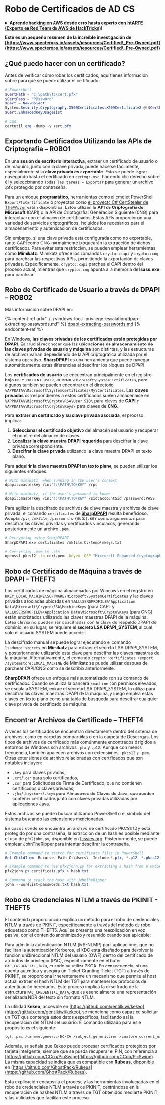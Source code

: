 # Robo de Certificados de AD CS

<details>

<summary><strong>Aprende hacking en AWS desde cero hasta experto con</strong> <a href="https://training.hacktricks.xyz/courses/arte"><strong>htARTE (Experto en Red Team de AWS de HackTricks)</strong></a><strong>!</strong></summary>

Otras formas de apoyar a HackTricks:

* Si deseas ver tu **empresa anunciada en HackTricks** o **descargar HackTricks en PDF** Consulta los [**PLANES DE SUSCRIPCIÓN**](https://github.com/sponsors/carlospolop)!
* Obtén el [**oficial PEASS & HackTricks swag**](https://peass.creator-spring.com)
* Descubre [**La Familia PEASS**](https://opensea.io/collection/the-peass-family), nuestra colección exclusiva de [**NFTs**](https://opensea.io/collection/the-peass-family)
* **Únete al** 💬 [**grupo de Discord**](https://discord.gg/hRep4RUj7f) o al [**grupo de telegram**](https://t.me/peass) o **sígueme** en **Twitter** 🐦 [**@carlospolopm**](https://twitter.com/carlospolopm)**.**
* **Comparte tus trucos de hacking enviando PRs a los** [**HackTricks**](https://github.com/carlospolop/hacktricks) y [**HackTricks Cloud**](https://github.com/carlospolop/hacktricks-cloud) repositorios de github.

</details>

**Este es un pequeño resumen de la increíble investigación de [https://www.specterops.io/assets/resources/Certified\_Pre-Owned.pdf](https://www.specterops.io/assets/resources/Certified\_Pre-Owned.pdf)**


## ¿Qué puedo hacer con un certificado?

Antes de verificar cómo robar los certificados, aquí tienes información sobre para qué se puede utilizar el certificado:
```powershell
# Powershell
$CertPath = "C:\path\to\cert.pfx"
$CertPass = "P@ssw0rd"
$Cert = New-Object
System.Security.Cryptography.X509Certificates.X509Certificate2 @($CertPath, $CertPass)
$Cert.EnhancedKeyUsageList

# cmd
certutil.exe -dump -v cert.pfx
```
## Exportando Certificados Utilizando las APIs de Criptografía – ROBO1

En una **sesión de escritorio interactiva**, extraer un certificado de usuario o de máquina, junto con la clave privada, puede hacerse fácilmente, especialmente si la **clave privada es exportable**. Esto se puede lograr navegando hasta el certificado en `certmgr.msc`, haciendo clic derecho sobre él y seleccionando `Todas las tareas → Exportar` para generar un archivo .pfx protegido por contraseña.

Para un enfoque **programático**, herramientas como el cmdlet PowerShell `ExportPfxCertificate` o proyectos como [el proyecto C# CertStealer de TheWover](https://github.com/TheWover/CertStealer) están disponibles. Estos utilizan la **API de Criptografía de Microsoft** (CAPI) o la API de Criptografía: Generación Siguiente (CNG) para interactuar con el almacén de certificados. Estas APIs proporcionan una variedad de servicios criptográficos, incluidos los necesarios para el almacenamiento y autenticación de certificados.

Sin embargo, si una clave privada está configurada como no exportable, tanto CAPI como CNG normalmente bloquearán la extracción de dichos certificados. Para evitar esta restricción, se pueden emplear herramientas como **Mimikatz**. Mimikatz ofrece los comandos `crypto::capi` y `crypto::cng` para parchear las respectivas APIs, permitiendo la exportación de claves privadas. Específicamente, `crypto::capi` parchea el CAPI dentro del proceso actual, mientras que `crypto::cng` apunta a la memoria de **lsass.exe** para parchear.

## Robo de Certificado de Usuario a través de DPAPI – ROBO2

Más información sobre DPAPI en:

{% content-ref url="../../windows-local-privilege-escalation/dpapi-extracting-passwords.md" %}
[dpapi-extracting-passwords.md](../../windows-local-privilege-escalation/dpapi-extracting-passwords.md)
{% endcontent-ref %}

En Windows, **las claves privadas de los certificados están protegidas por DPAPI**. Es crucial reconocer que las **ubicaciones de almacenamiento de las claves privadas de usuario y máquina** son distintas, y las estructuras de archivos varían dependiendo de la API criptográfica utilizada por el sistema operativo. **SharpDPAPI** es una herramienta que puede navegar automáticamente estas diferencias al descifrar los bloques de DPAPI.

Los **certificados de usuario** se encuentran principalmente en el registro bajo `HKEY_CURRENT_USER\SOFTWARE\Microsoft\SystemCertificates`, pero algunos también se pueden encontrar en el directorio `%APPDATA%\Microsoft\SystemCertificates\My\Certificates`. Las **claves privadas** correspondientes a estos certificados suelen almacenarse en `%APPDATA%\Microsoft\Crypto\RSA\User SID\` para claves de **CAPI** y `%APPDATA%\Microsoft\Crypto\Keys\` para claves de **CNG**.

Para **extraer un certificado y su clave privada asociada**, el proceso implica:

1. **Seleccionar el certificado objetivo** del almacén del usuario y recuperar el nombre del almacén de claves.
2. **Localizar la clave maestra DPAPI requerida** para descifrar la clave privada correspondiente.
3. **Descifrar la clave privada** utilizando la clave maestra DPAPI en texto plano.

Para **adquirir la clave maestra DPAPI en texto plano**, se pueden utilizar los siguientes enfoques:
```bash
# With mimikatz, when running in the user's context
dpapi::masterkey /in:"C:\PATH\TO\KEY" /rpc

# With mimikatz, if the user's password is known
dpapi::masterkey /in:"C:\PATH\TO\KEY" /sid:accountSid /password:PASS
```
Para agilizar la descifrado de archivos de clave maestra y archivos de clave privada, el comando `certificates` de [**SharpDPAPI**](https://github.com/GhostPack/SharpDPAPI) resulta beneficioso. Acepta `/pvk`, `/mkfile`, `/password` o `{GUID}:KEY` como argumentos para descifrar las claves privadas y certificados vinculados, generando posteriormente un archivo `.pem`.
```bash
# Decrypting using SharpDPAPI
SharpDPAPI.exe certificates /mkfile:C:\temp\mkeys.txt

# Converting .pem to .pfx
openssl pkcs12 -in cert.pem -keyex -CSP "Microsoft Enhanced Cryptographic Provider v1.0" -export -out cert.pfx
```
## Robo de Certificado de Máquina a través de DPAPI – THEFT3

Los certificados de máquina almacenados por Windows en el registro en `HKEY_LOCAL_MACHINE\SOFTWARE\Microsoft\SystemCertificates` y las claves privadas asociadas ubicadas en `%ALLUSERSPROFILE%\Application Data\Microsoft\Crypto\RSA\MachineKeys` (para CAPI) y `%ALLUSERSPROFILE%\Application Data\Microsoft\Crypto\Keys` (para CNG) están encriptados utilizando las claves maestras DPAPI de la máquina. Estas claves no pueden ser descifradas con la clave de respaldo DPAPI del dominio; en su lugar, se requiere el **secreto LSA DPAPI_SYSTEM**, al cual solo el usuario SYSTEM puede acceder.

La descifrado manual se puede lograr ejecutando el comando `lsadump::secrets` en **Mimikatz** para extraer el secreto LSA DPAPI_SYSTEM, y posteriormente utilizando esta clave para descifrar las claves maestras de la máquina. Alternativamente, el comando `crypto::certificates /export /systemstore:LOCAL_MACHINE` de Mimikatz se puede utilizar después de parchear CAPI/CNG como se describió anteriormente.

**SharpDPAPI** ofrece un enfoque más automatizado con su comando de certificados. Cuando se utiliza la bandera `/machine` con permisos elevados, se escala a SYSTEM, extrae el secreto LSA DPAPI_SYSTEM, lo utiliza para descifrar las claves maestras DPAPI de la máquina, y luego emplea estas claves en texto plano como una tabla de búsqueda para descifrar cualquier clave privada de certificado de máquina.


## Encontrar Archivos de Certificado – THEFT4

A veces los certificados se encuentran directamente dentro del sistema de archivos, como en carpetas compartidas o en la carpeta de Descargas. Los tipos de archivos de certificado más comúnmente encontrados dirigidos a entornos de Windows son archivos `.pfx` y `.p12`. Aunque con menos frecuencia, también aparecen archivos con extensiones `.pkcs12` y `.pem`. Otras extensiones de archivo relacionadas con certificados que son notables incluyen:
- `.key` para claves privadas,
- `.crt`/`.cer` para solo certificados,
- `.csr` para Solicitudes de Firma de Certificado, que no contienen certificados o claves privadas,
- `.jks`/`.keystore`/`.keys` para Almacenes de Claves de Java, que pueden contener certificados junto con claves privadas utilizadas por aplicaciones Java.

Estos archivos se pueden buscar utilizando PowerShell o el símbolo del sistema buscando las extensiones mencionadas.

En casos donde se encuentra un archivo de certificado PKCS#12 y está protegido por una contraseña, la extracción de un hash es posible mediante el uso de `pfx2john.py`, disponible en [fossies.org](https://fossies.org/dox/john-1.9.0-jumbo-1/pfx2john_8py_source.html). Posteriormente, se puede emplear JohnTheRipper para intentar descifrar la contraseña.
```powershell
# Example command to search for certificate files in PowerShell
Get-ChildItem -Recurse -Path C:\Users\ -Include *.pfx, *.p12, *.pkcs12, *.pem, *.key, *.crt, *.cer, *.csr, *.jks, *.keystore, *.keys

# Example command to use pfx2john.py for extracting a hash from a PKCS#12 file
pfx2john.py certificate.pfx > hash.txt

# Command to crack the hash with JohnTheRipper
john --wordlist=passwords.txt hash.txt
```
## Robo de Credenciales NTLM a través de PKINIT - THEFT5

El contenido proporcionado explica un método para el robo de credenciales NTLM a través de PKINIT, específicamente a través del método de robo etiquetado como THEFT5. Aquí se presenta una reexplicación en voz pasiva, con el contenido anonimizado y resumido cuando sea aplicable:

Para admitir la autenticación NTLM [MS-NLMP] para aplicaciones que no facilitan la autenticación Kerberos, el KDC está diseñado para devolver la función unidireccional NTLM del usuario (OWF) dentro del certificado de atributos de privilegio (PAC), específicamente en el búfer `PAC_CREDENTIAL_INFO`, cuando se utiliza PKCA. En consecuencia, si una cuenta autentica y asegura un Ticket-Granting Ticket (TGT) a través de PKINIT, se proporciona inherentemente un mecanismo que permite al host actual extraer el hash NTLM del TGT para mantener los protocolos de autenticación heredados. Este proceso implica la descifrado de la estructura `PAC_CREDENTIAL_DATA`, que es esencialmente una representación serializada NDR del texto sin formato NTLM.

La utilidad **Kekeo**, accesible en [https://github.com/gentilkiwi/kekeo](https://github.com/gentilkiwi/kekeo), se menciona como capaz de solicitar un TGT que contenga estos datos específicos, facilitando así la recuperación del NTLM del usuario. El comando utilizado para este propósito es el siguiente:
```bash
tgt::pac /caname:generic-DC-CA /subject:genericUser /castore:current_user /domain:domain.local
```
Además, se señala que Kekeo puede procesar certificados protegidos por tarjeta inteligente, siempre que se pueda recuperar el PIN, con referencia a [https://github.com/CCob/PinSwipe](https://github.com/CCob/PinSwipe). La misma capacidad se indica que es compatible con **Rubeus**, disponible en [https://github.com/GhostPack/Rubeus](https://github.com/GhostPack/Rubeus).

Esta explicación encapsula el proceso y las herramientas involucradas en el robo de credenciales NTLM a través de PKINIT, centrándose en la recuperación de hashes NTLM a través de TGT obtenidos mediante PKINIT, y las utilidades que facilitan este proceso.
